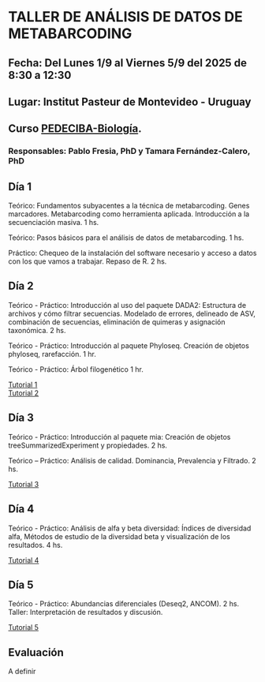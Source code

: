 # TALLER DE ANÁLISIS DE DATOS DE METABARCODING

## Fecha: Del Lunes 1/9 al Viernes 5/9 del 2025 de 8:30 a 12:30  
## Lugar: Institut Pasteur de Montevideo - Uruguay 
## Curso [PEDECIBA-Biología](https://www.pedeciba.edu.uy/es/curso/taller-de-analisis-de-datos-de-metabarcoding-2do-sem-2025/).   
### Responsables: Pablo Fresia, PhD y Tamara Fernández-Calero, PhD  


## Día 1

Teórico: Fundamentos subyacentes a la técnica de metabarcoding. Genes marcadores. Metabarcoding como herramienta aplicada. Introducción a la secuenciación masiva. 1 hs.  

Teórico: Pasos básicos para el análisis de datos de metabarcoding. 1 hs.  

Práctico: Chequeo de la instalación del software necesario y acceso a datos con los que vamos a trabajar.  Repaso de R. 2 hs.  


## Día 2

Teórico - Práctico: Introducción al uso del paquete DADA2: Estructura de archivos y cómo filtrar secuencias. Modelado de errores, delineado de ASV, combinación de secuencias, eliminación de quimeras y asignación taxonómica.  2 hs. 

Teórico - Práctico: Introducción al paquete Phyloseq. Creación de objetos phyloseq, rarefacción. 1 hr.  

Teórico - Práctico: Árbol filogenético 1 hr.  

[Tutorial 1](https://ceci07.github.io/metabarcoding/dia2.html)  
[Tutorial 2]()

## Día 3

Teórico - Práctico: Introducción al paquete mia: Creación de objetos treeSummarizedExperiment y propiedades. 2 hs.  

Teórico – Práctico: Análisis de calidad. Dominancia, Prevalencia y Filtrado. 2 hs.  

[Tutorial 3]()

## Día 4

Teórico - Práctico: Análisis de alfa y beta diversidad: Índices de diversidad alfa, Métodos de estudio de la diversidad beta y visualización de los resultados.  4 hs.  

[Tutorial 4]()

## Día 5

Teórico - Práctico: Abundancias diferenciales (Deseq2, ANCOM). 2 hs.   
Taller: Interpretación de resultados y discusión.

[Tutorial 5]()


## Evaluación
A definir
